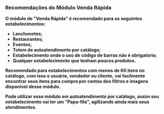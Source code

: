 ### <b> Recomendações do Módulo Venda Rápida <b>

O módulo de "Venda Rápida" é recomendado para os seguintes estabelecimentos:

- Lanchonetes;
- Restaurantes;
- Eventos;
- Totem de autoatendimento por catálogo;
- Estabelecimento onde o uso de código de barras não é obrigatório;
- Qualquer estabelecimento que tenham poucos produtos.

Recomendado para estabelecimentos com menos de 60 itens no catálogo, com isso o usuário, vendedor ou cliente, vai facilmente encontrar seus itens para compra por contas dos filtros e imagens disponível desse módulo.

Pode utilizar esse módulo em autoatendimento por catálogo, assim seu estabelecimento vai ter um "Papa-fila", agilizando ainda mais seus atendimentos.



